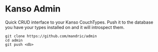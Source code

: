 # Kanso Admin

Quick CRUD interface to your Kanso CouchTypes. Push it to the database you have
your types installed on and it will introspect them.

```
git clone https://github.com/mandric/admin
cd admin
git push <db>
```
